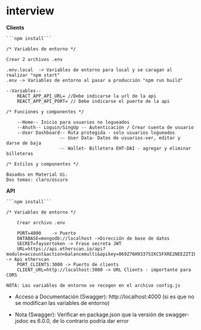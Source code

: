 # interview



**Clients**
    
    ```npm install```

    /* Variables de entorno */

    Crear 2 archivos .env

    .env.local  -> Variables de entorno para local y se caragan al realizar "npm start"
    .env -> Variables de entorno al pasar a producción "npm run build"

    --Variables--
        REACT_APP_API_URL= //Debe indicarse la url de la api
        REACT_APP_API_PORT= // Debe indicarse el puerto de la api

    /* Funciones y componentes */

        --Home-- Inicio para usuarios no logueados
        --Ahuth-- Loguin/SingUp -- Autenticación / Crear cuenta de usuario
        --User Dashboard-- Ruta protegida - solo usuarios logueados
                        -- User Data- Datos de usuarios-ver, editar y darse de baja
                        -- Wallet- Billetera EHT-DAI - agregar y eliminar billeteras 

    /* Estilos y componentes */

    Basados en Material Ui. 
    Dos temas: claro/oscuro


**API**

    ```npm install```

    /* Variables de entorno */

        Crear archivo .env
        
        PORT=4000    -> Puerto
        DATABASE=mongodb://localhost ->Dirección de base de datos
        SECRET=faysertoken -> Frase secreta JWT
        URL=https://api.etherscan.io/api?module=account&action=balancemulti&apikey=869Z76H93375IKC5FXRE2NEEZZTIE3GQ6H  -> Api etherscan
        PORT_CLIENTS:3000 -> Puerto de clients
        CLIENT_URL=http://localhost:3000 -> URL Clients - importante para CORS

    NOTA: Las variables de entorno se recogen en el archivo config.js

- Acceso a Documentación (Swagger): http://localhost:4000 (si es que no se modifican las variables de entorno)

- Nota (Swagger): Verificar en package.json que la versión de swagger-jsdoc es 6.0.0, de lo contrario podría dar error


